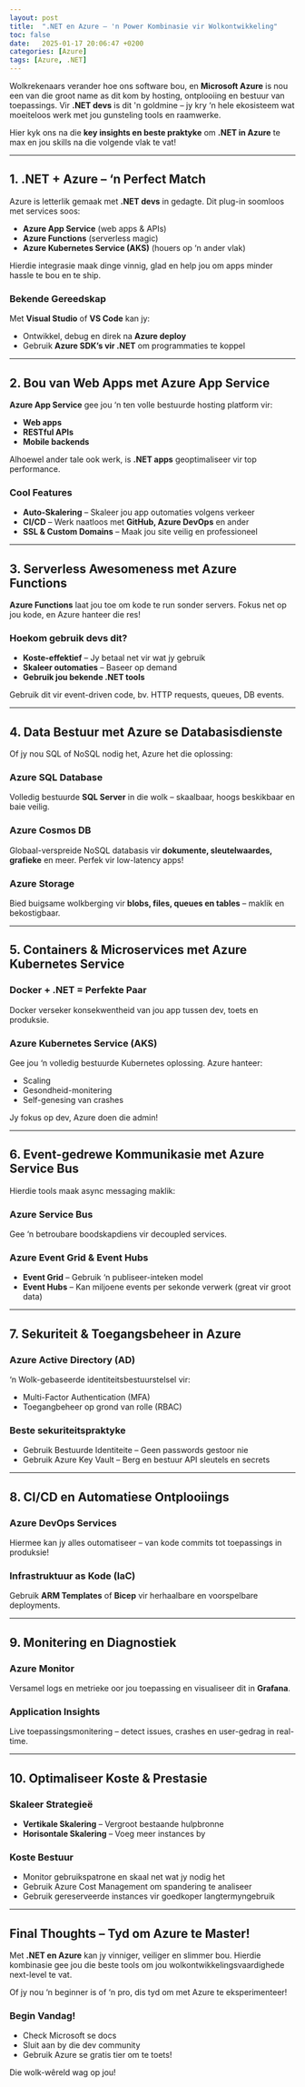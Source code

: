 ```yaml
---
layout: post
title:  ".NET en Azure – 'n Power Kombinasie vir Wolkontwikkeling"
toc: false
date:   2025-01-17 20:06:47 +0200
categories: [Azure]
tags: [Azure, .NET]
---
```


Wolkrekenaars verander hoe ons software bou, en **Microsoft Azure** is nou een van die groot name as dit kom by hosting, ontplooiing en bestuur van toepassings. Vir **.NET devs** is dit 'n goldmine – jy kry ‘n hele ekosisteem wat moeiteloos werk met jou gunsteling tools en raamwerke.  

Hier kyk ons na die **key insights en beste praktyke** om **.NET in Azure** te max en jou skills na die volgende vlak te vat!  

---

## **1. .NET + Azure – ‘n Perfect Match**  

Azure is letterlik gemaak met **.NET devs** in gedagte. Dit plug-in soomloos met services soos:  
- **Azure App Service** (web apps & APIs)  
- **Azure Functions** (serverless magic)  
- **Azure Kubernetes Service (AKS)** (houers op ‘n ander vlak)  

Hierdie integrasie maak dinge vinnig, glad en help jou om apps minder hassle te bou en te ship.  

### Bekende Gereedskap  
Met **Visual Studio** of **VS Code** kan jy:  
- Ontwikkel, debug en direk na **Azure deploy**  
- Gebruik **Azure SDK’s vir .NET** om programmaties te koppel  

---

## **2. Bou van Web Apps met Azure App Service**  

**Azure App Service** gee jou ‘n ten volle bestuurde hosting platform vir:  
- **Web apps**  
- **RESTful APIs**  
- **Mobile backends**  

Alhoewel ander tale ook werk, is **.NET apps** geoptimaliseer vir top performance.  

### Cool Features  
- **Auto-Skalering** – Skaleer jou app outomaties volgens verkeer  
- **CI/CD** – Werk naatloos met **GitHub, Azure DevOps** en ander  
- **SSL & Custom Domains** – Maak jou site veilig en professioneel  

---

## **3. Serverless Awesomeness met Azure Functions**  

**Azure Functions** laat jou toe om kode te run sonder servers. Fokus net op jou kode, en Azure hanteer die res!  

### Hoekom gebruik devs dit?  
- **Koste-effektief** – Jy betaal net vir wat jy gebruik  
- **Skaleer outomaties** – Baseer op demand  
- **Gebruik jou bekende .NET tools**  

Gebruik dit vir event-driven code, bv. HTTP requests, queues, DB events.  

---

## **4. Data Bestuur met Azure se Databasisdienste**  

Of jy nou SQL of NoSQL nodig het, Azure het die oplossing:  

### **Azure SQL Database**  
Volledig bestuurde **SQL Server** in die wolk – skaalbaar, hoogs beskikbaar en baie veilig.  

### **Azure Cosmos DB**  
Globaal-verspreide NoSQL databasis vir **dokumente, sleutelwaardes, grafieke** en meer. Perfek vir low-latency apps!  

### **Azure Storage**  
Bied buigsame wolkberging vir **blobs, files, queues en tables** – maklik en bekostigbaar.  

---

## **5. Containers & Microservices met Azure Kubernetes Service**  

### **Docker + .NET = Perfekte Paar**  
Docker verseker konsekwentheid van jou app tussen dev, toets en produksie.  

### **Azure Kubernetes Service (AKS)**  
Gee jou ‘n volledig bestuurde Kubernetes oplossing. Azure hanteer:  
- Scaling  
- Gesondheid-monitering  
- Self-genesing van crashes  

Jy fokus op dev, Azure doen die admin!  

---

## **6. Event-gedrewe Kommunikasie met Azure Service Bus**  

Hierdie tools maak async messaging maklik:  

### **Azure Service Bus**  
Gee ‘n betroubare boodskapdiens vir decoupled services.  

### **Azure Event Grid & Event Hubs**  
- **Event Grid** – Gebruik ‘n publiseer-inteken model  
- **Event Hubs** – Kan miljoene events per sekonde verwerk (great vir groot data)  

---

## **7. Sekuriteit & Toegangsbeheer in Azure**  

### **Azure Active Directory (AD)**  
‘n Wolk-gebaseerde identiteitsbestuurstelsel vir:  
- Multi-Factor Authentication (MFA)  
- Toegangbeheer op grond van rolle (RBAC)  

### Beste sekuriteitspraktyke  
- Gebruik Bestuurde Identiteite – Geen passwords gestoor nie  
- Gebruik Azure Key Vault – Berg en bestuur API sleutels en secrets  

---

## **8. CI/CD en Automatiese Ontplooiings**  

### **Azure DevOps Services**  
Hiermee kan jy alles outomatiseer – van kode commits tot toepassings in produksie!  

### **Infrastruktuur as Kode (IaC)**  
Gebruik **ARM Templates** of **Bicep** vir herhaalbare en voorspelbare deployments.  

---

## **9. Monitering en Diagnostiek**  

### **Azure Monitor**  
Versamel logs en metrieke oor jou toepassing en visualiseer dit in **Grafana**.  

### **Application Insights**  
Live toepassingsmonitering – detect issues, crashes en user-gedrag in real-time.  

---

## **10. Optimaliseer Koste & Prestasie**  

### **Skaleer Strategieë**  
- **Vertikale Skalering** – Vergroot bestaande hulpbronne  
- **Horisontale Skalering** – Voeg meer instances by  

### **Koste Bestuur**  
- Monitor gebruikspatrone en skaal net wat jy nodig het  
- Gebruik Azure Cost Management om spandering te analiseer  
- Gebruik gereserveerde instances vir goedkoper langtermyngebruik  

---

## **Final Thoughts – Tyd om Azure te Master!**  

Met **.NET en Azure** kan jy vinniger, veiliger en slimmer bou. Hierdie kombinasie gee jou die beste tools om jou wolkontwikkelingsvaardighede next-level te vat.  

Of jy nou ‘n beginner is of ‘n pro, dis tyd om met Azure te eksperimenteer!  

### **Begin Vandag!**  
- Check Microsoft se docs  
- Sluit aan by die dev community  
- Gebruik Azure se gratis tier om te toets!  

Die wolk-wêreld wag op jou!  
